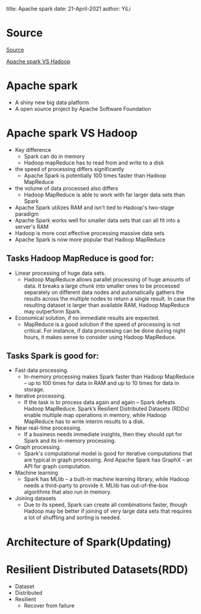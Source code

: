 title: Apache spark
date: 21-April-2021
author: YiLi

# Source

[Source](https://www.udemy.com/course/scala-and-spark-2-getting-started/learn/lecture/9656744?LSNPUBID=JVFxdTr9V80&components=purchase%2Ccacheable_buy_button%2Cbuy_button%2Crecommendation&ranEAID=JVFxdTr9V80&ranMID=39197&ranSiteID=JVFxdTr9V80-NEYgc584Fxj.ju4fAiJ35A&utm_medium=udemyads&utm_source=aff-campaign#overview)

[Apache spark VS Hadoop](https://www.scnsoft.com/blog/spark-vs-hadoop-mapreduce)

# Apache spark

* A shiny new big data platform
* A open source project by Apache Software Foundation

# Apache spark VS Hadoop

* Key difference
  * Spark can do in memory
  * Hadoop mapReduce has to read from and write to a disk
* the speed of processing differs significantly
  * Apache Spark is potentially 100 times faster than Hadoop MapReduce
* the volume of data processed also differs
  * Hadoop MapReduce is able to work with far larger data sets than Spark
* Apache Spark utilizes RAM and isn't tied to Hadoop's two-stage paradigm
* Apache Spark works well for smaller data sets that can all fit into a server's RAM
* Hadoop is more cost effective processing massive data sets
* Apache Spark is now more popular that Hadoop MapReduce

## Tasks Hadoop MapReduce is good for:

* Linear processing of huge data sets.
  * Hadoop MapReduce allows parallel processing of huge amounts of data. It breaks a large chunk into smaller ones to be processed separately on different data nodes and automatically gathers the results across the multiple nodes to return a single result. In case the resulting dataset is larger than available RAM, Hadoop MapReduce may outperform Spark.
* Economical solution, if no immediate results are expected.
  * MapReduce is a good solution if the speed of processing is not critical. For instance, if data processing can be done during night hours, it makes sense to consider using Hadoop MapReduce.

## Tasks Spark is good for:

* Fast data processing.
  * In-memory processing makes Spark faster than Hadoop MapReduce – up to 100 times for data in RAM and up to 10 times for data in storage.
* Iterative processing.
  * If the task is to process data again and again – Spark defeats Hadoop MapReduce. Spark’s Resilient Distributed Datasets (RDDs) enable multiple map operations in memory, while Hadoop MapReduce has to write interim results to a disk.
* Near real-time processing.
  * If a business needs immediate insights, then they should opt for Spark and its in-memory processing.
* Graph processing.
  * Spark's computational model is good for iterative computations that are typical in graph processing. And Apache Spark has GraphX – an API for graph computation.
* Machine learning
  * Spark has MLlib – a built-in machine learning library, while Hadoop needs a third-party to provide it. MLlib has out-of-the-box algorithms that also run in memory.
* Joining datasets
  * Due to its speed, Spark can create all combinations faster, though Hadoop may be better if joining of very large data sets that requires a lot of shuffling and sorting is needed.

# Architecture of Spark(Updating)

# Resilient Distributed Datasets(RDD)

* Dataset
* Distributed
* Resilient
  * Recover from failure
